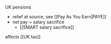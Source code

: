 UK pensions
- relief at source, see [[Pay As You Earn|PAYE]]
- net pay = salary sacrifice
	- [[SMART salary sacrifice]]

affects [[UK tax]]